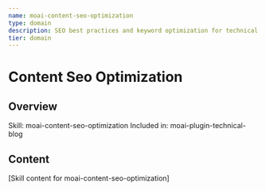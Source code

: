```yaml
---
name: moai-content-seo-optimization
type: domain
description: SEO best practices and keyword optimization for technical content
tier: domain
---
```


# Content Seo Optimization

## Overview
Skill: moai-content-seo-optimization
Included in: moai-plugin-technical-blog

## Content
[Skill content for moai-content-seo-optimization]
